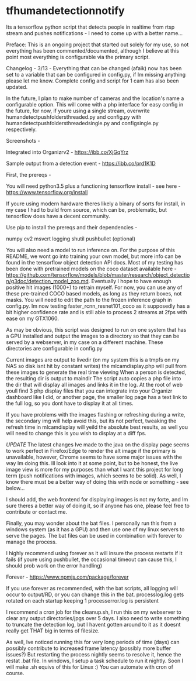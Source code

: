 # tfhumandetectionnotify
Its a tensorflow python script that detects people in realtime from rtsp stream and pushes notifications - I need to come up with a better name...

Preface: This is an ongoing project that started out solely for my use, so not everything has been commented/documented, although I believe at this point most everything is configurable via the primary script.

Changelog -
3/13 - Everything that can be changed (afaik) now has been set to a variable that can be configured in config.py, if Im missing anything please let me know. Complete config and script for 1 cam has also been updated.

In the future, I plan to make number of cameras and the location's name a configurable option. This will come with a php interface for easy config in the future, for now, if youre using a single stream, overwrite humandetectpushfoldersthreaded.py and config.py with humandetectpushfoldersthreadedsingle.py and configsingle.py respectively.

Screenshots - 

Integrated into Organizrv2 - https://ibb.co/XjGqYrz

Sample output from a detection event - https://ibb.co/prd1K1D

First, the prereqs -

You will need python3.5 plus a functioning tensorflow install - see here - https://www.tensorflow.org/install

If youre using modern hardware theres likely a binary of sorts for install, in my case I had to build from source, which can be, problematic, but tensorflow does have a decent community.

Use pip to install the prereqs and their dependencies -

numpy
cv2
msvcrt
logging
shutil
pushbullet (optional)

You will also need a model to run inference on. For the purpose of this README, we wont go into training your own model, but more info can be found in the tensorflow object detection API docs. Most of my testing has been done with pretrained models on the coco dataset available here - https://github.com/tensorflow/models/blob/master/research/object_detection/g3doc/detection_model_zoo.md. Eventually I hope to have enough positive hit images (1000+) to retrain myself. For now, you can use any of these pre-trained COCO based models, as long as they return boxes, not masks. You will need to edit the path to the frozen inference graph in config.py. Im now testing faster_rcnn_resnet101_coco as it supposedly has a bit higher confidence rate and is still able to process 2 streams at 2fps with ease on my GTX1060.

As may be obvious, this script was designed to run on one system that has a GPU installed and output the images to a directory so that they can be served by a webserver, in my case on a different machine. These directories are configurable in config.py

Current images are output to livedir (on my system this is a tmpfs on my NAS so disk isnt hit by constant writes) the mlcamdisplay.php will pull from these images to generate the real time viewing
When a person is detected, the resulting dir is output to maindir
The script auto copies a php file into the dir that will display all images and links it in the log.
At the root of web youll find 3 php display files that you can integrate into your Organizr dashboard like I did, or another page, the smaller log page has a text link to the full log, so you dont have to display it at all times.

If you have problems with the images flashing or refreshing during a write, the secondary img will help avoid this, but its not perfect, tweaking the refresh time in mlcamdisplay will yeild the absolute best results, as well you will need to change this is you wish to display at a diff fps.

*UPDATE* The latest changes Ive made to the java on the display page seems to work perfect in Firefox/Edge to render the alt image if the primary is unavailable, however,  Chrome seems to have some major issues with the way Im doing this. Ill look into it at some point, but to be honest, the live image view is more for my purposes than what I want this project for long term (push notifications with images, which seems to be solid). As well, I know there must be a better way of doing this with node or something - see below...

I should add, the web frontend for displaying images is not my forte, and Im sure theres a better way of doing it, so if anyone has one, please feel free to contribute or contact me.

Finally, you may wonder about the bat files. I personally run this from a windows system (as it has a GPU) and then use one of my linux servers to serve the pages. The bat files can be used in combination with forever to manage the process.

I highly recommend using forever as it will insure the process restarts if it fails (if youre using pushbullet, the occasional timeout can cause this, I should prob work on the error handling)

Forever - https://www.npmjs.com/package/forever

If you use forever as recommended, with the bat scripts, all logging will occur to output/RD, or you can change this in the bat.
processlog.log gets rotated on each startup keeping 1 
processerror.log is persistent

I recommend a cron job for the cleanup.sh, I run this on my webserver to clear any output directories/jpgs over 5 days. I also need to write something to truncate the detection log, but I havent gotten around to it as it doesnt really get THAT big in terms of filesize.

As well, Ive noticed running this for very long periods of time (days) can possibly contribute to increased frame latency (possibly more buffer issues?) But restarting the process nightly seems to resolve it, hence the restat .bat file. In windows, I setup a task schedule to run it nightly. Soon I will make .sh equivs of this for Linux :) You can automate with cron of course.
